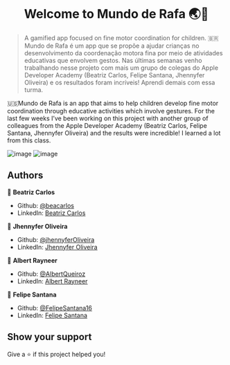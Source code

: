 <h1 align="center">Welcome to Mundo de Rafa 🌏👋</h1>

> A gamified app focused on fine motor coordination for children.
🇧🇷Mundo de Rafa é um app que se propõe a ajudar crianças no desenvolvimento da coordenação motora fina por meio de atividades educativas que envolvem gestos.
Nas últimas semanas venho trabalhando nesse projeto com mais um grupo de colegas do Apple Developer Academy (Beatriz Carlos, Felipe Santana, Jhennyfer Oliveira) e os resultados foram incríveis! Aprendi demais com essa turma.

🇺🇸Mundo de Rafa is an app that aims to help children develop fine motor coordination through educative activities which involve gestures.
For the last few weeks I’ve been working on this project with another group of colleagues from the Apple Developer Academy (Beatriz Carlos, Felipe Santana, Jhennyfer Oliveira) and the results were incredible! I learned a lot from this class.

![image](https://user-images.githubusercontent.com/32069720/94265808-8f2e7400-ff0f-11ea-91a2-1d8e7a8ee41c.png)
![image](https://user-images.githubusercontent.com/32069720/116701077-e01eb300-a99d-11eb-86da-9be7f0781e02.png)

## Authors
 👤 **Beatriz Carlos**
* Github: [@beacarlos](https://github.com/beacarlos)
* LinkedIn: [Beatriz Carlos](https://www.linkedin.com/in/beatriz-carlos-936a07192/)

 👤 **Jhennyfer Oliveira**
* Github: [@jhennyferOliveira](https://github.com/jhennyferOliveira)
* LinkedIn: [Jhennyfer Oliveira](https://www.linkedin.com/in/jhennyfer-oliveira-35452a1a7)

 👤 **Albert Rayneer**
* Github: [@AlbertQueiroz](https://github.com/AlbertQueiroz)
* LinkedIn: [Albert Rayneer](https://www.linkedin.com/in/albert-rayneer-38b588196)

 👤 **Felipe Santana**
* Github: [@FelipeSantana16](https://github.com/FelipeSantana16)
* LinkedIn: [Felipe Santana](https://www.linkedin.com/in/felipe-santana-84a97a1b5)

## Show your support
Give a ⭐️ if this project helped you!
